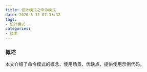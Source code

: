 ```yaml
---
title: 设计模式之命令模式
date: 2020-5-31 07:33:32
tags:
- 设计模式
categories:
- 技术
---
```


### 概述

本文介绍了命令模式的概念、使用场景、优缺点，提供使用示例代码。



<!-- more -->